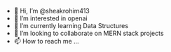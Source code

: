 - 👋 Hi, I’m @sheakrohim413
- 👀 I’m interested in  openai
- 🌱 I’m currently learning Data Structures
- 💞️ I’m looking to collaborate on MERN stack projects
- 📫 How to reach me ...

<!---
sheakrohim413/sheakrohim413 is a ✨ special ✨ repository because its `README.md` (this file) appears on your GitHub profile.
You can click the Preview link to take a look at your changes.
--->
